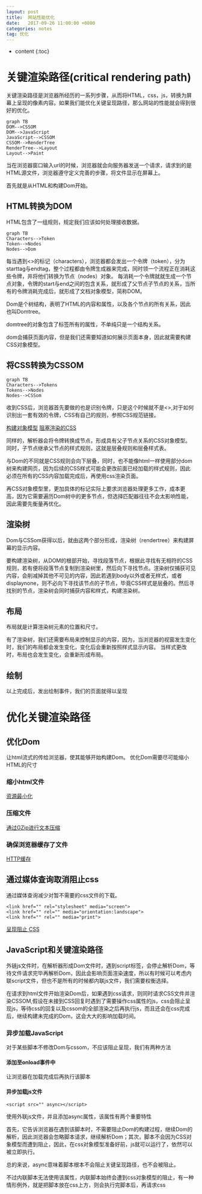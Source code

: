 ```yaml
---
layout: post
title:  网站性能优化
date:   2017-09-26 11:00:00 +0800
categories: notes
tag: 优化
---
```


* content
{:toc}


# 关键渲染路径(critical rendering path)
关键渲染路径是浏览器所经历的一系列步骤，从而将HTML，css，js，转换为屏幕上呈现的像素内容。如果我们能优化关键呈现路径，那么网站的性能就会得到很好的优化。



```
graph TB
DOM-->CSSOM
DOM-->JavaScript
JavaScript-->CSSOM
CSSOM-->RenderTree
RenderTree-->Layout
Layout-->Paint
```

当在浏览器窗口输入url的时候，浏览器就会向服务器发送一个请求，请求到的是HTML源文件，浏览器遵守定义完善的步骤，将文件显示在屏幕上。

首先就是从HTML和构建Dom开始。
## HTML转换为DOM
HTML包含了一组规则，规定我们应该如何处理接收数据。

```
graph TB
Characters-->Token
Token-->Nodes
Nodes-->Dom
```
每当遇到<>的标记（characters），浏览器都会发出一个令牌（token），分为starttag与endtag，整个过程都由令牌生成器来完成，同时领一个流程正在消耗这些令牌，并将他们转换为节点（nodes）对象。
每消耗一个令牌就就生成一个节点对象，令牌的start与end之间的包含关系，就形成了父节点子节点的关系，当所有的令牌消耗完成后，就形成了文档对象模型，简称DOM。

Dom是个树结构，表明了HTML的内容和属性，以及各个节点的所有关系，因此也叫Domtree。

domtree的对象包含了标签所有的属性，不单纯只是一个结构关系。

dom会捕获页面内容，但是我们还需要知道如何展示页面本身，因此就需要构建CSS对象模型。


## 将CSS转换为CSSOM
```
graph TB
Characters-->Tokens
Tokens-->Nodes
Nodes-->CSSom
```
收到CSS后，浏览器首先要做的也是识别令牌，只是这个时候就不是<>,对于如何识别出一套有效的令牌，CSS有自己的规则，参照CSS规范链接。

[构建对象模型](https://developers.google.com/web/fundamentals/performance/critical-rendering-path/constructing-the-object-model#css-object-model-cssom)
[阻塞渲染的CSS](https://developers.google.com/web/fundamentals/performance/critical-rendering-path/render-blocking-css)

同样的，解析器会将令牌转换成节点，形成具有父子节点关系的CSS对象模型。
同时，子节点继承父节点的样式规则，这就是层叠规则和层叠样式表。

与Dom的不同就是CSS规则会向下层叠，同时，也不能像html一样使用部分dom树来构建网页，因为后续的CSS样式可能会更改前面已经加载的样式规则，因此必须在所有的CSS内容加载完成后，再使用css渲染页面。

再CSS对象模型里，更加具体的标记实际上要求浏览器处理更多工作，成本更高，因为它需要遍历Dom树中的更多节点，但选择匹配器往往不会太影响性能，因此需要先衡量再优化。

## 渲染树

Dom与CSSom获得以后，就由这两个部分形成，渲染树（rendertree）来构建屏幕的显示内容。

要构建渲染树，从DOM的根部开始，寻找段落节点，根据此寻找有无相符的CSS规则，若有便将段落节点复制到渲染树里，然后向下寻找节点。渲染树仅捕获可见内容，会削减掉其他不可见的内容，因此若遇到body以外或者无样式，或者displaynone，则不必向下寻找该节点的子节点，毕竟CSS样式是层叠的。然后寻找别的节点，渲染树会同时捕获内容和样式，构建渲染树。

## 布局
布局就是计算渲染树元素的位置和尺寸。

有了渲染树，我们还需要布局来控制显示的内容，因为，当浏览器的视窗发生变化时，我们的布局都会发生变化，变化后会重新按照样式显示内容。
当样式更改时，布局也会发生变化，会重新形成布局。

## 绘制
以上完成后，发出绘制事件，我们的页面就得以呈现



# 优化关键渲染路径
## 优化Dom
让html流式的传给浏览器，使其能够开始构建Dom。
优化Dom需要尽可能缩小HTML的尺寸
### 缩小html文件

[资源最小化](https://developers.google.com/web/fundamentals/performance/optimizing-content-efficiency/optimize-encoding-and-transfer#minification-preprocessing--context-specific-optimizations)

### 压缩文件
[通过GZip进行文本压缩](https://developers.google.com/web/fundamentals/performance/optimizing-content-efficiency/optimize-encoding-and-transfer#text-compression-with-gzip)

### 确保浏览器缓存了文件
[HTTP缓存](https://developers.google.com/web/fundamentals/performance/optimizing-content-efficiency/http-caching)

## 通过媒体查询取消阻止css
通过媒体查询减少对暂不需要的css文件的下载。


```
<link href="" rel="stylesheet" media="screen">
<link href="" rel="" media="orientation:landscape">
<link href="" rel="" media="print">
```

[呈现阻止 CSS](https://developers.google.com/web/fundamentals/performance/critical-rendering-path/render-blocking-css.html)

## JavaScript和关键渲染路径
外链js文件时，在解析器形成Dom文件时，遇到script标签，会停止解析Dom，等待文件请求完毕再解析Dom，因此会影响页面渲染速度，所以有时候可以考虑内联script文件，但也不是所有的时候都内联js文件，我们需要权衡选择。


在请求到html文件开始渲染Dom后，如果遇到css请求，则同时请求CSS文件并渲染CSSOM,假设在未接到CSS回复时遇到了需要操作css属性的js，css会阻止呈现js，等待css的回复以及cssom的全部渲染之后再执行js，而且还会在css完成后，继续构建未完成的Dom，这会大大的影响加载时间。

### 异步加载JavaScript
对于某些脚本不修改Dom与cssom，不应该阻止呈现，我们有两种方法

#### 添加至onload事件中
让浏览器在加载完成后再执行该脚本

#### 异步加载js文件
```
<script src="" async></script>
```
使用外联js文件，并且添加async属性，该属性有两个重要特性

首先，它告诉浏览器在遇到该脚本时，不需要阻止Dom的构建过程，继续Dom的解析，因此浏览器会忽略脚本请求，继续解析Dom；其次，脚本不会因为CSS对象模型而遭到阻止，因此，在css对象模型准备好前，js就可以运行了，依然可以被立即执行。

总的来说，async意味着脚本根本不会阻止关键呈现路径，也不会被阻止。

不过内联脚本无法使用该属性，内联脚本始终会遭到css对象模型的阻止，有一种情形例外，就是把脚本放在css上方，则会执行完脚本后，再请求css

